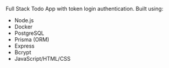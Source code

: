 Full Stack Todo App with token login authentication. Built using: 

- Node.js
- Docker
- PostgreSQL
- Prisma (ORM)
- Express
- Bcrypt 
- JavaScript/HTML/CSS
